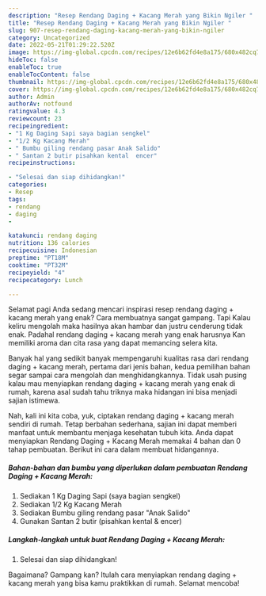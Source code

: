 ```yaml
---
description: "Resep Rendang Daging + Kacang Merah yang Bikin Ngiler "
title: "Resep Rendang Daging + Kacang Merah yang Bikin Ngiler "
slug: 907-resep-rendang-daging-kacang-merah-yang-bikin-ngiler
category: Uncategorized
date: 2022-05-21T01:29:22.520Z
image: https://img-global.cpcdn.com/recipes/12e6b62fd4e8a175/680x482cq70/rendang-daging-kacang-merah-foto-resep-utama.jpg
hideToc: false
enableToc: true
enableTocContent: false
thumbnail: https://img-global.cpcdn.com/recipes/12e6b62fd4e8a175/680x482cq70/rendang-daging-kacang-merah-foto-resep-utama.jpg
cover: https://img-global.cpcdn.com/recipes/12e6b62fd4e8a175/680x482cq70/rendang-daging-kacang-merah-foto-resep-utama.jpg
author: Admin
authorAv: notfound
ratingvalue: 4.3
reviewcount: 23
recipeingredient:
- "1 Kg Daging Sapi saya bagian sengkel"
- "1/2 Kg Kacang Merah"
- " Bumbu giling rendang pasar Anak Salido"
- " Santan 2 butir pisahkan kental  encer"
recipeinstructions:

- "Selesai dan siap dihidangkan!"
categories:
- Resep
tags:
- rendang
- daging
- 

katakunci: rendang daging  
nutrition: 136 calories
recipecuisine: Indonesian
preptime: "PT18M"
cooktime: "PT32M"
recipeyield: "4"
recipecategory: Lunch

---
```



Selamat pagi Anda sedang mencari inspirasi resep rendang daging + kacang merah yang enak? Cara membuatnya sangat gampang. Tapi Kalau keliru mengolah maka hasilnya akan hambar dan justru cenderung tidak enak. Padahal rendang daging + kacang merah yang enak harusnya Kan memiliki aroma dan cita rasa yang dapat memancing selera kita.




Banyak hal yang sedikit banyak mempengaruhi kualitas rasa dari rendang daging + kacang merah, pertama dari jenis bahan, kedua pemilihan bahan segar sampai cara mengolah dan menghidangkannya. Tidak usah pusing kalau mau menyiapkan rendang daging + kacang merah yang enak di rumah, karena asal sudah tahu triknya maka hidangan ini bisa menjadi sajian istimewa.


Nah, kali ini kita coba, yuk, ciptakan rendang daging + kacang merah sendiri di rumah. Tetap berbahan sederhana, sajian ini dapat memberi manfaat untuk membantu menjaga kesehatan tubuh kita. Anda dapat menyiapkan Rendang Daging + Kacang Merah memakai 4 bahan dan 0 tahap pembuatan. Berikut ini cara dalam membuat hidangannya.

<!--inarticleads1-->

##### Bahan-bahan dan bumbu yang diperlukan dalam pembuatan Rendang Daging + Kacang Merah:

1. Sediakan 1 Kg Daging Sapi (saya bagian sengkel)
1. Sediakan 1/2 Kg Kacang Merah
1. Sediakan  Bumbu giling rendang pasar &#34;Anak Salido&#34;
1. Gunakan  Santan 2 butir (pisahkan kental &amp; encer)




<!--inarticleads2-->

##### Langkah-langkah untuk buat Rendang Daging + Kacang Merah:


1. Selesai dan siap dihidangkan!



Bagaimana? Gampang kan? Itulah cara menyiapkan rendang daging + kacang merah yang bisa kamu praktikkan di rumah. Selamat mencoba!
